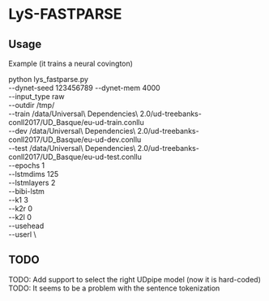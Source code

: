 # LyS-FASTPARSE

## Usage

Example (it trains a neural covington)

python lys_fastparse.py \
--dynet-seed 123456789 --dynet-mem 4000 \
--input_type raw \
--outdir /tmp/ \
--train /data/Universal\ Dependencies\ 2.0/ud-treebanks-conll2017/UD_Basque/eu-ud-train.conllu \
--dev /data/Universal\ Dependencies\ 2.0/ud-treebanks-conll2017/UD_Basque/eu-ud-dev.conllu \
--test /data/Universal\ Dependencies\ 2.0/ud-treebanks-conll2017/UD_Basque/eu-ud-test.conllu \
--epochs 1 \
--lstmdims 125 \
--lstmlayers 2 \
--bibi-lstm \
--k1 3 \
--k2r 0 \
--k2l 0 \
--usehead \
--userl \

## TODO

TODO: Add support to select the right UDpipe model (now it is hard-coded)
TODO: It seems to be a problem with the sentence tokenization 
